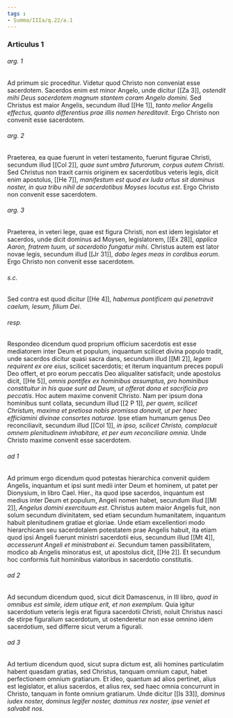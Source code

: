 ```yaml
---
tags : 
- Summa/IIIa/q.22/a.1
---
```


### Articulus 1

###### arg. 1
Ad primum sic proceditur. Videtur quod Christo non conveniat esse sacerdotem. Sacerdos enim est minor Angelo, unde dicitur [[Za 3]], *ostendit mihi Deus sacerdotem magnum stantem coram Angelo domini*. Sed Christus est maior Angelis, secundum illud [[He 1]], *tanto melior Angelis effectus, quanto differentius prae illis nomen hereditavit*. Ergo Christo non convenit esse sacerdotem.

###### arg. 2
Praeterea, ea quae fuerunt in veteri testamento, fuerunt figurae Christi, secundum illud [[Col 2]], *quae sunt umbra futurorum, corpus autem Christi*. Sed Christus non traxit carnis originem ex sacerdotibus veteris legis, dicit enim apostolus, [[He 7]], *manifestum est quod ex Iuda ortus sit dominus noster, in qua tribu nihil de sacerdotibus Moyses locutus est*. Ergo Christo non convenit esse sacerdotem.

###### arg. 3
Praeterea, in veteri lege, quae est figura Christi, non est idem legislator et sacerdos, unde dicit dominus ad Moysen, legislatorem, [[Ex 28]], *applica Aaron, fratrem tuum, ut sacerdotio fungatur mihi*. Christus autem est lator novae legis, secundum illud [[Jr 31]], *dabo leges meas in cordibus eorum*. Ergo Christo non convenit esse sacerdotem.

###### s.c.
Sed contra est quod dicitur [[He 4]], *habemus pontificem qui penetravit caelum, Iesum, filium Dei*.

###### resp.
Respondeo dicendum quod proprium officium sacerdotis est esse mediatorem inter Deum et populum, inquantum scilicet divina populo tradit, unde sacerdos dicitur quasi sacra dans, secundum illud [[Ml 2]], *legem requirent ex ore eius*, scilicet sacerdotis; et iterum inquantum preces populi Deo offert, et pro eorum peccatis Deo aliqualiter satisfacit; unde apostolus dicit, [[He 5]], *omnis pontifex ex hominibus assumptus, pro hominibus constituitur in his quae sunt ad Deum, ut offerat dona et sacrificia pro peccatis*. Hoc autem maxime convenit Christo. Nam per ipsum dona hominibus sunt collata, secundum illud [[2 P 1]], *per quem, scilicet Christum, maxima et pretiosa nobis promissa donavit, ut per haec efficiamini divinae consortes naturae*. Ipse etiam humanum genus Deo reconciliavit, secundum illud [[Col 1]], *in ipso, scilicet Christo, complacuit omnem plenitudinem inhabitare, et per eum reconciliare omnia*. Unde Christo maxime convenit esse sacerdotem.

###### ad 1
Ad primum ergo dicendum quod potestas hierarchica convenit quidem Angelis, inquantum et ipsi sunt medii inter Deum et hominem, ut patet per Dionysium, in libro Cael. Hier., ita quod ipse sacerdos, inquantum est medius inter Deum et populum, Angeli nomen habet, secundum illud [[Ml 2]], *Angelus domini exercituum est*. Christus autem maior Angelis fuit, non solum secundum divinitatem, sed etiam secundum humanitatem, inquantum habuit plenitudinem gratiae et gloriae. Unde etiam excellentiori modo hierarchicam seu sacerdotalem potestatem prae Angelis habuit, ita etiam quod ipsi Angeli fuerunt ministri sacerdotii eius, secundum illud [[Mt 4]], *accesserunt Angeli et ministrabant ei*. Secundum tamen passibilitatem, modico ab Angelis minoratus est, ut apostolus dicit, [[He 2]]. Et secundum hoc conformis fuit hominibus viatoribus in sacerdotio constitutis.

###### ad 2
Ad secundum dicendum quod, sicut dicit Damascenus, in III libro, *quod in omnibus est simile, idem utique erit, et non exemplum*. Quia igitur sacerdotium veteris legis erat figura sacerdotii Christi, noluit Christus nasci de stirpe figuralium sacerdotum, ut ostenderetur non esse omnino idem sacerdotium, sed differre sicut verum a figurali.

###### ad 3
Ad tertium dicendum quod, sicut supra dictum est, alii homines particulatim habent quasdam gratias, sed Christus, tanquam omnium caput, habet perfectionem omnium gratiarum. Et ideo, quantum ad alios pertinet, alius est legislator, et alius sacerdos, et alius rex, sed haec omnia concurrunt in Christo, tanquam in fonte omnium gratiarum. Unde dicitur [[Is 33]], *dominus iudex noster, dominus legifer noster, dominus rex noster, ipse veniet et salvabit nos*.

